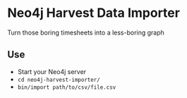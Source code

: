 # Neo4j Harvest Data Importer

Turn those boring timesheets into a less-boring graph

## Use
- Start your Neo4j server
- `cd neo4j-harvest-importer/`
- `bin/import path/to/csv/file.csv`
